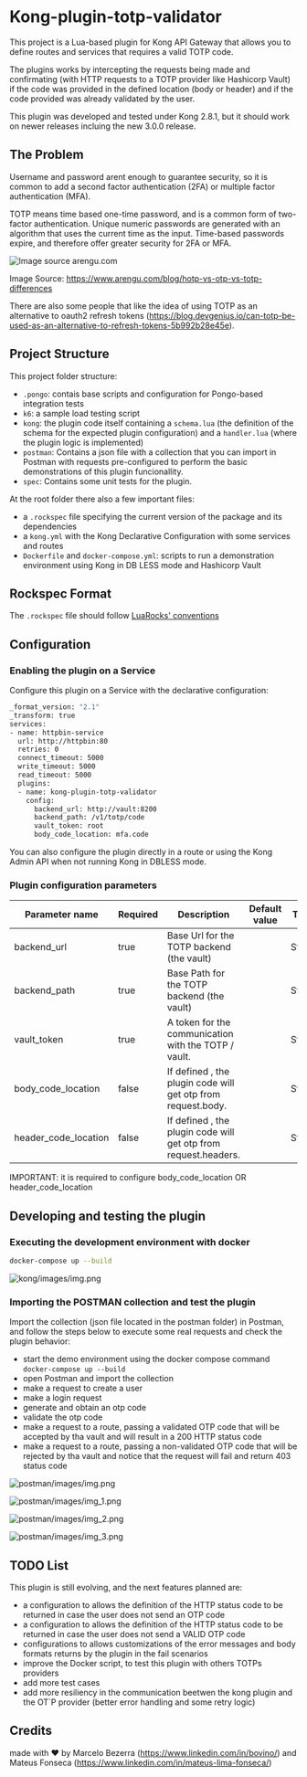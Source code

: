 <!---  [![Build Status][badge-travis-image]][badge-travis-url] --->

# Kong-plugin-totp-validator

This project is a Lua-based plugin for Kong API Gateway that allows you to define routes and services that requires a valid TOTP code.

The plugins works by intercepting the requests being made and confirmating (with HTTP requests to a TOTP provider like Hashicorp Vault)
if the code was provided in the defined location (body or header) and if the code provided was already validated by the user.

This plugin was developed and tested under Kong 2.8.1, but it should work on newer releases incluing the new 3.0.0 release.

## The Problem

Username and password arent enough to guarantee security, so it is common to add a second factor authentication (2FA) or multiple factor authentication (MFA).

TOTP means time based one-time password, and is a common form of two-factor authentication. Unique numeric passwords are generated with an
algorithm that uses the current time as the input. Time-based passwords expire, and therefore offer greater security for 2FA or MFA.

![Image source arengu.com](kong/images/otp.png)

Image Source: https://www.arengu.com/blog/hotp-vs-otp-vs-totp-differences

There are also some people that like the idea of using TOTP as an alternative to oauth2 refresh tokens
(https://blog.devgenius.io/can-totp-be-used-as-an-alternative-to-refresh-tokens-5b992b28e45e).

## Project Structure

This project folder structure:

- `.pongo`: contais base scripts and configuration for Pongo-based integration tests
- `k6`: a sample load testing script
- `kong`: the plugin code itself containing a `schema.lua` (the definition of the schema for the expected plugin configuration) and a `handler.lua` (where the plugin logic is implemented)
- `postman`: Contains a json file with a collection that you can import in Postman with requests pre-configured to perform the basic demonstrations of this plugin funcionallity.
- `spec`: Contains some unit tests for the plugin.

At the root folder there also a few important files:

- a `.rockspec` file specifying the current version of the package and its dependencies
- a `kong.yml` with the Kong Declarative Configuration with some services and routes
- `Dockerfile` and `docker-compose.yml`: scripts to run a demonstration environment using Kong in DB LESS mode and Hashicorp Vault

## Rockspec Format

The `.rockspec` file should follow [LuaRocks' conventions](https://github.com/luarocks/luarocks/wiki/Rockspec-format)

## Configuration

### Enabling the plugin on a Service

Configure this plugin on a Service with the declarative configuration:

```bash
_format_version: "2.1"
_transform: true
services:
- name: httpbin-service
  url: http://httpbin:80
  retries: 0
  connect_timeout: 5000
  write_timeout: 5000
  read_timeout: 5000
  plugins:
  - name: kong-plugin-totp-validator
    config:
      backend_url: http://vault:8200
      backend_path: /v1/totp/code
      vault_token: root
      body_code_location: mfa.code
```

You can also configure the plugin directly in a route or using the Kong Admin API when not running Kong in DBLESS mode.

### Plugin configuration parameters

| Parameter name       | Required | Description | Default value | Type   |
|----------------------|----------|-------------|---------------|--------|
| backend_url          | true         | Base Url for the TOTP backend (the vault)           |               | String |
| backend_path         | true         | Base Path for the TOTP backend (the vault)          |               | String |
| vault_token          | true         | A token for the communication with the TOTP / vault.                |               | String |
| body_code_location   | false        | If defined , the plugin code will get otp from request.body.<configuration>            |               | String |
| header_code_location | false        | If defined , the plugin code will get otp from request.headers.<configuration>            |               | String |

IMPORTANT: it is required to configure body_code_location OR header_code_location

## Developing and testing the plugin

### Executing the development environment with docker

```bash
docker-compose up --build
```

![kong/images/img.png](kong/images/img.png)

### Importing the POSTMAN collection and test the plugin

Import the collection (json file located in the postman folder) in Postman, and follow the steps below to execute some real requests and check the plugin behavior:

- start the demo environment using the docker compose command ` docker-compose up --build `
- open Postman and import the collection
- make a request to create a user
- make a login request
- generate and obtain an otp code
- validate the otp code
- make a request to a route, passing a validated OTP code that will be accepted by tha vault and will result in a 200 HTTP status code
- make a request to a route, passing a non-validated OTP code that will be rejected by tha vault and notice that the request will fail and return 403 status code

![postman/images/img.png](postman/images/img.png)

![postman/images/img_1.png](postman/images/img_1.png)

![postman/images/img_2.png](postman/images/img_2.png)

![postman/images/img_3.png](postman/images/img_3.png)

## TODO List

This plugin is still evolving, and the next features planned are:

- a configuration to allows the definition of the HTTP status code to be returned in case the user does not send an OTP code
- a configuration to allows the definition of the HTTP status code to be returned in case the user does not send a VALID OTP code
- configurations to allows customizations of the error messages and body formats returns by the plugin in the fail scenarios
- improve the Docker script, to test this plugin with others TOTPs providers
- add more test cases
- add more resiliency in the communication beetwen the kong plugin and the OT`P provider (better error handling and some retry logic)

## Credits

made with :heart: by Marcelo Bezerra (https://www.linkedin.com/in/bovino/) and Mateus Fonseca (https://www.linkedin.com/in/mateus-lima-fonseca/)
